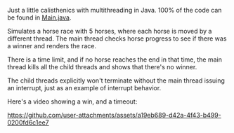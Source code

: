 Just a little calisthenics with multithreading in Java. 100% of the code can be found in [Main.java](./src/main/java/org/fleep/Main.java).

Simulates a horse race with 5 horses, where each horse is moved by a different thread. The main thread checks horse progress to see if there was a winner and renders the race.

There is a time limit, and if no horse reaches the end in that time, the main thread kills all the child threads and shows that there's no winner.

The child threads explicitly won't terminate without the main thread issuing an interrupt, just as an example of interrupt behavior.

Here's a video showing a win, and a timeout:

https://github.com/user-attachments/assets/a19eb689-d42a-4f43-b499-0200fd6c1ee7

